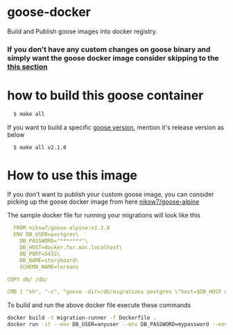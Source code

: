 # goose-docker
Build and Publish goose images into docker registry.
### If you don't have any custom changes on goose binary and simply want the goose docker image consider skipping to the [this section](#How-to-use-this-image)
# how to build this goose container
```bash
  $ make all
```
If you want to build a specific [goose version](https://github.com/pressly/goose/releases), mention it's release version as below
```bash
  $ make all v2.1.0
```


# How to use this image
If you don't want to publish your custom goose image, you can consider picking up the goose docker image from here
[niksw7/goose-alpine](https://hub.docker.com/r/niksw7/goose-alpine/)

The sample docker file for running your migrations will look like this
```yaml  
  FROM niksw7/goose-alpine:v2.3.0
  ENV DB_USER=postgres\
    DB_PASSWORD="*******"\
    DB_HOST=docker.for.mac.localhost\
    DB_PORT=5432\
    DB_NAME=storyboard\
    SCHEMA_NAME=loreans

COPY db/ /db/

CMD [ "sh", "-c", "goose -dir=/db/migrations postgres \"host=$DB_HOST user=$DB_USER password=$DB_PASSWORD dbname=$DB_NAME sslmode=disable search_path=$SCHEMA_NAME\" up"]
```
To build and run the above docker file execute these commands
```bash
docker build -t migration-runner -f Dockerfile .
docker run -it --env DB_USER=anyuser --env DB_PASSWORD=mypassword --env DB_NAME=cosmos migrationrunnerimage
```
